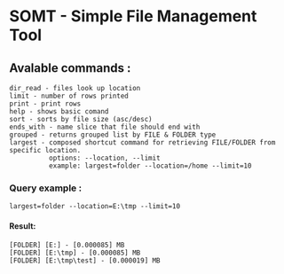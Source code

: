 # SOMT - Simple File Management Tool

## Avalable commands : 
```
dir_read - files look up location
limit - number of rows printed
print - print rows
help - shows basic comand
sort - sorts by file size (asc/desc)
ends_with - name slice that file should end with
grouped - returns grouped list by FILE & FOLDER type
largest - composed shortcut command for retrieving FILE/FOLDER from specific location.
          options: --location, --limit
          example: largest=folder --location=/home --limit=10
```

### Query example :
`largest=folder --location=E:\tmp --limit=10`

#### Result:
```
[FOLDER] [E:] - [0.000085] MB
[FOLDER] [E:\tmp] - [0.000085] MB
[FOLDER] [E:\tmp\test] - [0.000019] MB
```